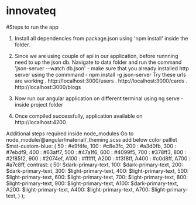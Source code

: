 # innovateq

#Steps to run the app

1. Install all dependencies from package.json using 'npm install' inside the folder.

2. Since we are using couple of api in our application, before runnning need to up the json db. Navigate to data folder and run the command 'json-server --watch db.json' - make sure that you already installed http server using the commmand - npm install -g json-server
Try these urls are working
 . http://localhost:3000/users
 . http://localhost:3000/cards
 . http://localhost:3000/blogs
3. Now run our angular application on different terminal using ng serve - inside project folder
4. Once compiled successfully, application available on http://localhost:4200

Additional steps required inside node_modules
Go to node_module/@angular/material/_theming.scss
add below color palllet
$mat-custom-blue: (
  50 : #e9f4fe,
  100 : #c8e3fc,
  200 : #a3d0fb,
  300 : #7ebdf9,
  400 : #63aff7,
  500 : #47a1f6,
  600 : #4099f5,
  700 : #378ff3,
  800 : #2f85f2,
  900 : #2074ef,
  A100 : #ffffff,
  A200 : #f3f8ff,
  A400 : #c0d8ff,
  A700 : #a7c8ff,
  contrast: (
    50: $dark-primary-text,
    100: $dark-primary-text,
    200: $dark-primary-text,
    300: $light-primary-text,
    400: $light-primary-text,
    500: $light-primary-text,
    600: $light-primary-text,
    700: $light-primary-text,
    800: $light-primary-text,
    900: $light-primary-text,
    A100: $dark-primary-text,
    A200: $light-primary-text,
    A400: $light-primary-text,
    A700: $light-primary-text,
  )
);

